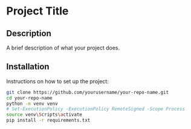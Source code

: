 # Project Title

## Description
A brief description of what your project does.

## Installation
Instructions on how to set up the project:

```bash
git clone https://github.com/yourusername/your-repo-name.git
cd your-repo-name
python -m venv venv
# Set-ExecutionPolicy -ExecutionPolicy RemoteSigned -Scope Process
source venv\Scripts\activate
pip install -r requirements.txt